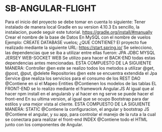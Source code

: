 # SB-ANGULAR-FLIGHT

Para el inicio del  proyecto se debe tomar en cuenta lo siguiente:
Tener instalado de manera local Gradle en su version 4.10.3
Es sencillo, la instalacion, puede seguir este tutorial. https://gradle.org/install/#manually
Crear el nombre de la base de Datos
En MySQL con el nombre de vuelos
Ejemplo:
CREATE DATABASE vuelos;
¿QUE CONTIENE?
El proyecto fue realizado mediante la siguiente URL: https://start.spring.io/
Se selecciono, las dependencias que se iba a utilizar entre ellas fueron:
JPA
JDBC
MYSQL
JERSEY
WEB-SOCKET
WEB
Se utilizo para hacer el BACK-END todas estas dependencias antes mencionadas.
ESTA COMPUESTO DE LA SIGUIENTE MANERA:
Controller    @en este se realizo todos los metodos a utilizar @get, @post, @put, @delete
Repositories  @en este se encuentra extendida el Jpa
Service       @se realiza los servicios para el consumo de los REST
DAO           @Contiene en si el Mapeo
Entities      @Contienen los modelos de las tablas
EL FRONT-END se lo realizo mediante el framework Angular.JS
Al igual que al hacer npm install en el angularsb
y al hacer en ng serve se puede hacer el front-end
En su ultima version, al igual que se ocupo Bootstrap para dar estilos y una mejor vista al cliente.
ESTA COMPUESTO DE LA SIGUIENTE MANERA:
STATIC  @Contiene la configuracion, el angular y bootstrap
JS @Contiene el angular, y su app, para controlar el manejo de la ruta a la cual se conectara para realizar el front-end
INDEX @Contiene todo el HTML junto con los componentes de Angular.
